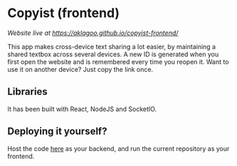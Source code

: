 # Copyist (frontend)

*Website live at https://aklagoo.github.io/copyist-frontend/*

This app makes cross-device text sharing a lot easier, by maintaining a shared textbox across several devices. A new ID is generated when you first open the website and is remembered every time you reopen it. Want to use it on another device? Just copy the link once.

## Libraries

It has been built with React, NodeJS and SocketIO.

## Deploying it yourself?

Host the code [here](https://github.com/aklagoo/copyist-backend) as your backend, and run the current repository as your frontend.
